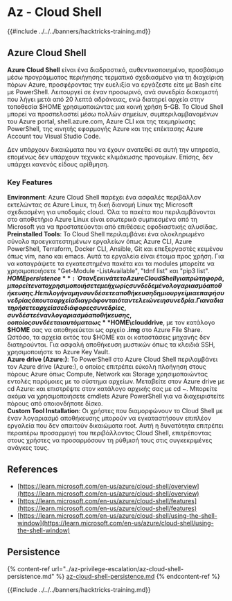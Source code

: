 # Az - Cloud Shell

{{#include ../../../banners/hacktricks-training.md}}

## Azure Cloud Shell

**Azure Cloud Shell** είναι ένα διαδραστικό, αυθεντικοποιημένο, προσβάσιμο μέσω προγράμματος περιήγησης τερματικό σχεδιασμένο για τη διαχείριση πόρων Azure, προσφέροντας την ευελιξία να εργάζεστε είτε με Bash είτε με PowerShell. Λειτουργεί σε έναν προσωρινό, ανά συνεδρία διακομιστή που λήγει μετά από 20 λεπτά αδράνειας, ενώ διατηρεί αρχεία στην τοποθεσία $HOME χρησιμοποιώντας μια κοινή χρήση 5-GB. Το Cloud Shell μπορεί να προσπελαστεί μέσω πολλών σημείων, συμπεριλαμβανομένων του Azure portal, shell.azure.com, Azure CLI και της τεκμηρίωσης PowerShell, της κινητής εφαρμογής Azure και της επέκτασης Azure Account του Visual Studio Code.

Δεν υπάρχουν δικαιώματα που να έχουν ανατεθεί σε αυτή την υπηρεσία, επομένως δεν υπάρχουν τεχνικές κλιμάκωσης προνομίων. Επίσης, δεν υπάρχει κανενός είδους αρίθμηση.

### Key Features

**Environment**: Azure Cloud Shell παρέχει ένα ασφαλές περιβάλλον εκτελώντας σε Azure Linux, τη δική διανομή Linux της Microsoft σχεδιασμένη για υποδομές cloud. Όλα τα πακέτα που περιλαμβάνονται στο αποθετήριο Azure Linux είναι εσωτερικά συμπιεσμένα από τη Microsoft για να προστατεύονται από επιθέσεις εφοδιαστικής αλυσίδας.  
**Preinstalled Tools**: Το Cloud Shell περιλαμβάνει ένα ολοκληρωμένο σύνολο προεγκατεστημένων εργαλείων όπως Azure CLI, Azure PowerShell, Terraform, Docker CLI, Ansible, Git και επεξεργαστές κειμένου όπως vim, nano και emacs. Αυτά τα εργαλεία είναι έτοιμα προς χρήση. Για να καταγράψετε τα εγκατεστημένα πακέτα και τα modules μπορείτε να χρησιμοποιήσετε "Get-Module -ListAvailable", "tdnf list" και "pip3 list".  
**$HOME persistence**: Όταν ξεκινάτε το Azure Cloud Shell για πρώτη φορά, μπορείτε να το χρησιμοποιήσετε με ή χωρίς συνδεδεμένο λογαριασμό αποθήκευσης. Η επιλογή να μην συνδέσετε αποθήκευση δημιουργεί μια επαφή συνεδρίας όπου τα αρχεία διαγράφονται όταν τελειώνει η συνεδρία. Για να διατηρήσετε αρχεία σε διάφορες συνεδρίες, συνδέστε έναν λογαριασμό αποθήκευσης, ο οποίος συνδέεται αυτόματα ως **$HOME\clouddrive**, με τον κατάλογο **$HOME** σας να αποθηκεύεται ως αρχείο **.img** στο Azure File Share. Ωστόσο, τα αρχεία εκτός του $HOME και οι καταστάσεις μηχανής δεν διατηρούνται. Για ασφαλή αποθήκευση μυστικών όπως τα κλειδιά SSH, χρησιμοποιήστε το Azure Key Vault.  
**Azure drive (Azure:)**: Το PowerShell στο Azure Cloud Shell περιλαμβάνει τον Azure drive (Azure:), ο οποίος επιτρέπει εύκολη πλοήγηση στους πόρους Azure όπως Compute, Network και Storage χρησιμοποιώντας εντολές παρόμοιες με το σύστημα αρχείων. Μεταβείτε στον Azure drive με cd Azure: και επιστρέψτε στον κατάλογο αρχικής σας με cd ~. Μπορείτε ακόμα να χρησιμοποιήσετε cmdlets Azure PowerShell για να διαχειριστείτε πόρους από οποιονδήποτε δίσκο.  
**Custom Tool Installation**: Οι χρήστες που διαμορφώνουν το Cloud Shell με έναν λογαριασμό αποθήκευσης μπορούν να εγκαταστήσουν επιπλέον εργαλεία που δεν απαιτούν δικαιώματα root. Αυτή η δυνατότητα επιτρέπει περαιτέρω προσαρμογή του περιβάλλοντος Cloud Shell, επιτρέποντας στους χρήστες να προσαρμόσουν τη ρύθμισή τους στις συγκεκριμένες ανάγκες τους.

## References

* [https://learn.microsoft.com/en-us/azure/cloud-shell/overview](https://learn.microsoft.com/en-us/azure/cloud-shell/overview)
* [https://learn.microsoft.com/en-us/azure/cloud-shell/features](https://learn.microsoft.com/en-us/azure/cloud-shell/features)
* [https://learn.microsoft.com/en-us/azure/cloud-shell/using-the-shell-window](https://learn.microsoft.com/en-us/azure/cloud-shell/using-the-shell-window)

## Persistence

{% content-ref url="../az-privilege-escalation/az-cloud-shell-persistence.md" %}
[az-cloud-shell-persistence.md](../az-privilege-escalation/az-cloud-shell-persistence.md)
{% endcontent-ref %}

{{#include ../../../banners/hacktricks-training.md}}
